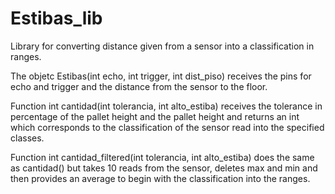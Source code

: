 # Estibas_lib

Library for converting distance given from a sensor into a classification in ranges.

The objetc Estibas(int echo, int trigger, int dist_piso) receives the pins for echo and trigger and the distance from the sensor to the 
floor.

Function int cantidad(int tolerancia, int alto_estiba) receives the tolerance in percentage of the pallet height and the pallet height and 
returns an int which corresponds to the classification of the sensor read into the specified classes.

Function int cantidad_filtered(int tolerancia, int alto_estiba) does the same as cantidad() but takes 10 reads from the sensor, deletes
max and min and then provides an average to begin with the classification into the ranges.
